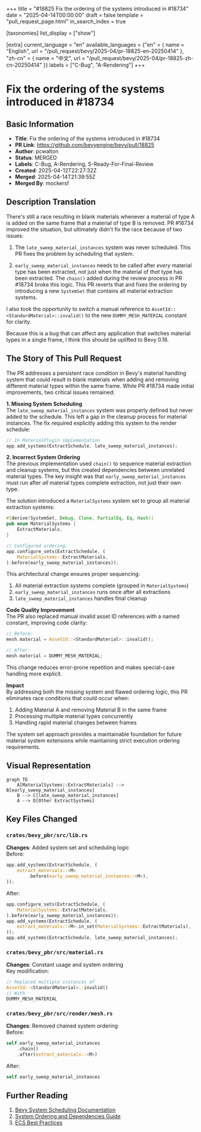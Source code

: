 +++
title = "#18825 Fix the ordering of the systems introduced in #18734"
date = "2025-04-14T00:00:00"
draft = false
template = "pull_request_page.html"
in_search_index = true

[taxonomies]
list_display = ["show"]

[extra]
current_language = "en"
available_languages = {"en" = { name = "English", url = "/pull_request/bevy/2025-04/pr-18825-en-20250414" }, "zh-cn" = { name = "中文", url = "/pull_request/bevy/2025-04/pr-18825-zh-cn-20250414" }}
labels = ["C-Bug", "A-Rendering"]
+++

# Fix the ordering of the systems introduced in #18734

## Basic Information
- **Title**: Fix the ordering of the systems introduced in #18734
- **PR Link**: https://github.com/bevyengine/bevy/pull/18825
- **Author**: pcwalton
- **Status**: MERGED
- **Labels**: C-Bug, A-Rendering, S-Ready-For-Final-Review
- **Created**: 2025-04-12T22:27:32Z
- **Merged**: 2025-04-14T21:39:55Z
- **Merged By**: mockersf

## Description Translation
There's still a race resulting in blank materials whenever a material of type A is added on the same frame that a material of type B is removed. PR #18734 improved the situation, but ultimately didn't fix the race because of two issues:

1. The `late_sweep_material_instances` system was never scheduled. This PR fixes the problem by scheduling that system.

2. `early_sweep_material_instances` needs to be called after *every* material type has been extracted, not just when the material of *that* type has been extracted. The `chain()` added during the review process in PR #18734 broke this logic. This PR reverts that and fixes the ordering by introducing a new `SystemSet` that contains all material extraction systems.

I also took the opportunity to switch a manual reference to `AssetId::<StandardMaterial>::invalid()` to the new `DUMMY_MESH_MATERIAL` constant for clarity.

Because this is a bug that can affect any application that switches material types in a single frame, I think this should be uplifted to Bevy 0.16.

## The Story of This Pull Request

The PR addresses a persistent race condition in Bevy's material handling system that could result in blank materials when adding and removing different material types within the same frame. While PR #18734 made initial improvements, two critical issues remained:

**1. Missing System Scheduling**  
The `late_sweep_material_instances` system was properly defined but never added to the schedule. This left a gap in the cleanup process for material instances. The fix required explicitly adding this system to the render schedule:

```rust
// In MaterialPlugin implementation
app.add_systems(ExtractSchedule, late_sweep_material_instances);
```

**2. Incorrect System Ordering**  
The previous implementation used `chain()` to sequence material extraction and cleanup systems, but this created dependencies between unrelated material types. The key insight was that `early_sweep_material_instances` must run after *all* material types complete extraction, not just their own type.

The solution introduced a `MaterialSystems` system set to group all material extraction systems:

```rust
#[derive(SystemSet, Debug, Clone, PartialEq, Eq, Hash)]
pub enum MaterialSystems {
    ExtractMaterials,
}

// Configured ordering:
app.configure_sets(ExtractSchedule, (
    MaterialSystems::ExtractMaterials,
).before(early_sweep_material_instances));
```

This architectural change ensures proper sequencing:
1. All material extraction systems complete (grouped in `MaterialSystems`)
2. `early_sweep_material_instances` runs once after all extractions
3. `late_sweep_material_instances` handles final cleanup

**Code Quality Improvement**  
The PR also replaced manual invalid asset ID references with a named constant, improving code clarity:

```rust
// Before:
mesh.material = AssetId::<StandardMaterial>::invalid();

// After:
mesh.material = DUMMY_MESH_MATERIAL;
```

This change reduces error-prone repetition and makes special-case handling more explicit.

**Impact**  
By addressing both the missing system and flawed ordering logic, this PR eliminates race conditions that could occur when:
1. Adding Material A and removing Material B in the same frame
2. Processing multiple material types concurrently
3. Handling rapid material changes between frames

The system set approach provides a maintainable foundation for future material system extensions while maintaining strict execution ordering requirements.

## Visual Representation

```mermaid
graph TD
    A[MaterialSystems::ExtractMaterials] --> B[early_sweep_material_instances]
    B --> C[late_sweep_material_instances]
    A --> D[Other ExtractSystems]
```

## Key Files Changed

### `crates/bevy_pbr/src/lib.rs`
**Changes**: Added system set and scheduling logic  
Before:
```rust
app.add_systems(ExtractSchedule, (
    extract_materials::<M>
        .before(early_sweep_material_instances::<M>),
));
```

After:
```rust
app.configure_sets(ExtractSchedule, (
    MaterialSystems::ExtractMaterials,
).before(early_sweep_material_instances));
app.add_systems(ExtractSchedule, (
    extract_materials::<M>.in_set(MaterialSystems::ExtractMaterials),
));
app.add_systems(ExtractSchedule, late_sweep_material_instances);
```

### `crates/bevy_pbr/src/material.rs`
**Changes**: Constant usage and system ordering  
Key modification:
```rust
// Replaced multiple instances of
AssetId::<StandardMaterial>::invalid()
// With
DUMMY_MESH_MATERIAL
```

### `crates/bevy_pbr/src/render/mesh.rs`
**Changes**: Removed chained system ordering  
Before:
```rust
self.early_sweep_material_instances
    .chain()
    .after(extract_materials::<M>)
```

After:
```rust
self.early_sweep_material_instances
```

## Further Reading
1. [Bevy System Scheduling Documentation](https://bevyengine.org/learn/book/features/ecs/schedules/)
2. [System Ordering and Dependencies Guide](https://bevy-cheatbook.github.io/programming/systems.html)
3. [ECS Best Practices](https://github.com/bevyengine/bevy/discussions/3975)